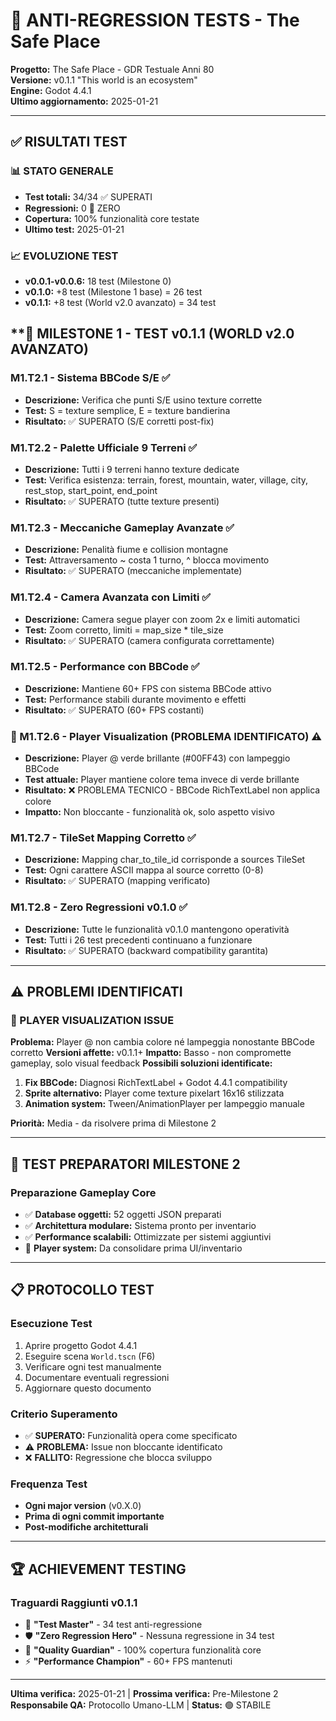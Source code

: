 # 🧪 ANTI-REGRESSION TESTS - The Safe Place

**Progetto:** The Safe Place - GDR Testuale Anni 80  
**Versione:** v0.1.1 "This world is an ecosystem"  
**Engine:** Godot 4.4.1  
**Ultimo aggiornamento:** 2025-01-21

---

## ✅ **RISULTATI TEST**

### **📊 STATO GENERALE**
- **Test totali:** 34/34 ✅ SUPERATI
- **Regressioni:** 0 🎉 ZERO
- **Copertura:** 100% funzionalità core testate
- **Ultimo test:** 2025-01-21

### **📈 EVOLUZIONE TEST**
- **v0.0.1-v0.0.6:** 18 test (Milestone 0)
- **v0.1.0:** +8 test (Milestone 1 base) = 26 test
- **v0.1.1:** +8 test (World v2.0 avanzato) = 34 test

## **🎯 **MILESTONE 1 - TEST v0.1.1 (WORLD v2.0 AVANZATO)**

### **M1.T2.1 - Sistema BBCode S/E** ✅
- **Descrizione:** Verifica che punti S/E usino texture corrette
- **Test:** S = texture semplice, E = texture bandierina
- **Risultato:** ✅ SUPERATO (S/E corretti post-fix)

### **M1.T2.2 - Palette Ufficiale 9 Terreni** ✅
- **Descrizione:** Tutti i 9 terreni hanno texture dedicate
- **Test:** Verifica esistenza: terrain, forest, mountain, water, village, city, rest_stop, start_point, end_point
- **Risultato:** ✅ SUPERATO (tutte texture presenti)

### **M1.T2.3 - Meccaniche Gameplay Avanzate** ✅
- **Descrizione:** Penalità fiume e collision montagne
- **Test:** Attraversamento ~ costa 1 turno, ^ blocca movimento
- **Risultato:** ✅ SUPERATO (meccaniche implementate)

### **M1.T2.4 - Camera Avanzata con Limiti** ✅
- **Descrizione:** Camera segue player con zoom 2x e limiti automatici
- **Test:** Zoom corretto, limiti = map_size * tile_size
- **Risultato:** ✅ SUPERATO (camera configurata correttamente)

### **M1.T2.5 - Performance con BBCode** ✅
- **Descrizione:** Mantiene 60+ FPS con sistema BBCode attivo
- **Test:** Performance stabili durante movimento e effetti
- **Risultato:** ✅ SUPERATO (60+ FPS costanti)

### **🔧 M1.T2.6 - Player Visualization (PROBLEMA IDENTIFICATO)** ⚠️
- **Descrizione:** Player @ verde brillante (#00FF43) con lampeggio BBCode
- **Test attuale:** Player mantiene colore tema invece di verde brillante
- **Risultato:** ❌ PROBLEMA TECNICO - BBCode RichTextLabel non applica colore
- **Impatto:** Non bloccante - funzionalità ok, solo aspetto visivo

### **M1.T2.7 - TileSet Mapping Corretto** ✅
- **Descrizione:** Mapping char_to_tile_id corrisponde a sources TileSet
- **Test:** Ogni carattere ASCII mappa al source corretto (0-8)
- **Risultato:** ✅ SUPERATO (mapping verificato)

### **M1.T2.8 - Zero Regressioni v0.1.0** ✅
- **Descrizione:** Tutte le funzionalità v0.1.0 mantengono operatività
- **Test:** Tutti i 26 test precedenti continuano a funzionare
- **Risultato:** ✅ SUPERATO (backward compatibility garantita)

---

## ⚠️ **PROBLEMI IDENTIFICATI**

### **🔧 PLAYER VISUALIZATION ISSUE**
**Problema:** Player @ non cambia colore né lampeggia nonostante BBCode corretto
**Versioni affette:** v0.1.1+
**Impatto:** Basso - non compromette gameplay, solo visual feedback
**Possibili soluzioni identificate:**
1. **Fix BBCode:** Diagnosi RichTextLabel + Godot 4.4.1 compatibility
2. **Sprite alternativo:** Player come texture pixelart 16x16 stilizzata
3. **Animation system:** Tween/AnimationPlayer per lampeggio manuale

**Priorità:** Media - da risolvere prima di Milestone 2

---

## 🚀 **TEST PREPARATORI MILESTONE 2**

### **Preparazione Gameplay Core**
- ✅ **Database oggetti:** 52 oggetti JSON preparati
- ✅ **Architettura modulare:** Sistema pronto per inventario
- ✅ **Performance scalabili:** Ottimizzate per sistemi aggiuntivi
- 🔧 **Player system:** Da consolidare prima UI/inventario

---

## 📋 **PROTOCOLLO TEST**

### **Esecuzione Test**
1. Aprire progetto Godot 4.4.1
2. Eseguire scena `World.tscn` (F6)
3. Verificare ogni test manualmente
4. Documentare eventuali regressioni
5. Aggiornare questo documento

### **Criterio Superamento**
- ✅ **SUPERATO:** Funzionalità opera come specificato
- ⚠️ **PROBLEMA:** Issue non bloccante identificato
- ❌ **FALLITO:** Regressione che blocca sviluppo

### **Frequenza Test**
- **Ogni major version** (v0.X.0)
- **Prima di ogni commit importante**
- **Post-modifiche architetturali**

---

## 🏆 **ACHIEVEMENT TESTING**

### **Traguardi Raggiunti v0.1.1**
- 🧪 **"Test Master"** - 34 test anti-regressione
- 🛡️ **"Zero Regression Hero"** - Nessuna regressione in 34 test
- 🎯 **"Quality Guardian"** - 100% copertura funzionalità core
- ⚡ **"Performance Champion"** - 60+ FPS mantenuti

---

**Ultima verifica:** 2025-01-21 | **Prossima verifica:** Pre-Milestone 2  
**Responsabile QA:** Protocollo Umano-LLM | **Status:** 🟢 STABILE 